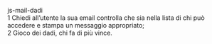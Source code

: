 js-mail-dadi <br>
1 Chiedi all’utente la sua email controlla che sia nella lista di chi può accedere e stampa un messaggio appropriato; <br>
2 Gioco dei dadi, chi fa di più vince. 
